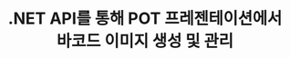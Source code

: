 ---
############################# Static ############################
layout: "auto-gen-gist"
draft: false
path: "ko/assembly/net/barcode/pot/"
otherformats: PPT PPTX PPTM PPS PPSX PPSM POTX POTM ODP OTP 

############################# Head ############################
head_title: "POT 프레젠테이션에서 바코드 이미지 생성을 위한 .NET API"
head_description: "GroupDocs.Assembly .NET API를 사용하면 개발자가 프레젠테이션(PPT, PPTX, PPTM, PPS, PPSX, PPSM, POT 및 ODP) 문서 내에 바코드 이미지를 만들고 삽입할 수 있습니다."

############################# Header ############################
title: ".NET API를 통해 POT 프레젠테이션에서 바코드 이미지 생성 및 관리"
description: " GroupDocs.Assembly를 사용하면 .NET 프로그래머가 C#, ASP.NET 및 기타 .NET 앱 내의 POT 프레젠테이션에서 바코드 이미지를 동적으로 생성, 수정 및 관리할 수 있습니다."

######################### Download Button #######################
button:
    enable: true

############################# About ############################
about:
    enable: true
    title: "프레젠테이션 내부에 바코드를 생성하고 배치하는 방법은 무엇입니까?"
    content: |
      프레젠테이션은 발표자의 정보를 청중에게 전달하는 좋은 방법입니다. 텍스트 문서보다 쉽게 이해할 수 있어 기업, 기업인, 교사, 학생 등 폭넓게 활용하고 있습니다. 바코드 사용은 거의 모든 유형의 비즈니스에서 식별을 위해 매우 보편화되고 있습니다. GroupDocs.Assembly .NET API를 사용하면 PowerPoint 및 PPT, PPTX, PPTM, PPS, PPSX, PPSM, POT, POTX, POTM, ODP 등과 같은 기타 유형의 프레젠테이션 내부에 바코드 이미지를 만들고 삽입할 수 있습니다. 일반적으로 사용되는 여러 1D 및 2D 바코드 유형을 지원합니다. 또한 프레젠테이션 슬라이드의 바코드 사용자 지정을 완벽하게 지원하며 바코드 이미지 크기 조정, 앞뒤 색상 설정, 글꼴 변경, 바코드 텍스트 배치 향상, 바코드 이미지 해상도 설정 등을 수행할 수 있습니다. 

############################# content ############################
steps:
    enable: true
    block:
    - title_left: "POT 프레젠테이션에 바코드 추가"
      content_left: |
       아래 C# .NET 코드는 사용자가 지원되는 다양한 기호를 사용하여 바코드 이미지를 동적으로 생성하고 이를 Microsoft PowerPoint POT 프레젠테이션 슬라이드에 삽입하는 방법을 보여줍니다.
      
      title_right: ".NET을 통해 POT 파일에 바코드 삽입"
      content_right: |
        * [DocumentAssembler](https://apireference.groupdocs.com/assembly/net/groupdocs.assembly/documentassembler)의 인스턴스를 만듭니다.
        * 다음 파라미터로 [AssembleDocument]( https://apireference.groupdocs.com/assembly/net/groupdocs.assembly.documentassembler/assembledocument/methods/1) 메서드를 호출합니다.
          * 템플릿 문서를 읽는 스트림.
          * 결과 문서를 작성하는 스트림.
          * 문서 로드 및 저장을 위한 추가 옵션.
          * 데이터 소스 개체에 대한 정보입니다.
     
      gisthash: "1eb55d05b653c510028185fea185dabe"
      gistfile: "create_barcodes_in_presentations.cs"

    - title_left: "시스템 요구 사항"
      content_left: |
       GroupDocs.Assembly .NET API는 모든 주요 플랫폼 및 운영 체제에서 지원됩니다. 전체 시스템 요구 사항 가이드를 보려면 [시스템 요구 사항](https://docs.groupdocs.com/assembly/net/system-requirements/)을 방문하십시오. 아래 코드를 실행하기 전에 다음 전제 조건이 컴퓨터에 설치되어 있는지 확인하십시오. 체계:
        * 운영 체제: 마이크로소프트 윈도우, 리눅스, 맥OS
        * 개발 환경: Visual Studio, Xamarin, MonoDevelop 등
        * 프레임워크: .NET Framework, .NET Standard, .NET Core, Mono
        * [NuGet](https://www.nuget.org/packages/GroupDocs.Assembly/)에서 최신 버전의 GroupDocs.Assembly .NET API를 가져옵니다.
        
      title_right: "GroupDocs.Assembly를 사용하는 이유"
      content_right: |
       * 사용자가 템플릿에서 사용자 정의 문서를 만들 수 있습니다.
       * 문서 생성 및 자동화를 위해 추가 소프트웨어가 필요하지 않습니다.
       * 데이터 소스를 기반으로 출력 문서를 생성하는 기능
       * 보고서에 문서 내용을 동적으로 삽입
       * 동적으로 이메일 첨부 파일 첨부 및 보고서에 하이퍼링크 삽입
       * 빈 단락 자동 제거
       * 여러 데이터 형식에 대한 완벽한 지원
       * 동적 이메일 첨부 파일 지원

demos:
    enable: true
        

more_formats:
    enable: true


back_to_top:
    enable: true
---